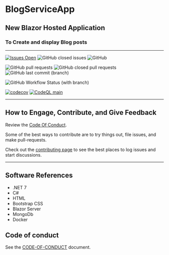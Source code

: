 # BlogServiceApp

## New Blazor Hosted Application

### To Create and display Blog posts

****

[![Issues Open](https://img.shields.io/github/issues/mpaulosky/BlogServiceApp.svg?style=flatsquare&logo=github&label=Open%20Issues)](https://github.com/mpaulosky/BlogServiceApp/issues)
![GitHub closed issues](https://img.shields.io/github/issues-closed/mpaulosky/BlogServiceApp?logo=github)
![GitHub](https://img.shields.io/github/license/mpaulosky/BlogServiceApp?logo=github)

![GitHub pull requests](https://img.shields.io/github/issues-pr/mpaulosky/BlogServiceApp?label=pull%20requests%20main&logo=github)
![GitHub closed pull requests](https://img.shields.io/github/issues-pr-closed/mpaulosky/BlogServiceApp?logo=github)
![GitHub last commit (branch)](https://img.shields.io/github/last-commit/mpaulosky/BlogServiceApp/main?label=last%20commit%20main&logo=github)

![GitHub Workflow Status (with branch)](https://img.shields.io/github/actions/workflow/status/mpaulosky/BlogServiceApp/dotnet.yml?branch=main&label=Build%20%26%20Test%20main&logo=github)

[![codecov](https://codecov.io/gh/mpaulosky/BlogServiceApp/branch/main/graph/badge.svg)](https://codecov.io/gh/mpaulosky/BlogServiceApp)
[![CodeQL main](https://github.com/mpaulosky/BlogServiceApp/actions/workflows/codeql-analysis.yml/badge.svg?branch=main)](https://github.com/mpaulosky/BlogServiceApp/actions/workflows/codeql-analysis.yml?branch=main)

****

## How to Engage, Contribute, and Give Feedback

Review the [Code Of Conduct](./CODE_OF_CONDUCT.md).

Some of the best ways to contribute are to try things out, file issues, and make pull-requests.

Check out the [contributing page](./CONTRIBUTING.md) to see the best places to log issues and start discussions.

****

## Software References

* .NET 7
* C#
* HTML
* Bootstrap CSS
* Blazor Server
* MongoDb
* Docker

## Code of conduct

See the [CODE-OF-CONDUCT](./CODE_OF_CONDUCT.md) document.
